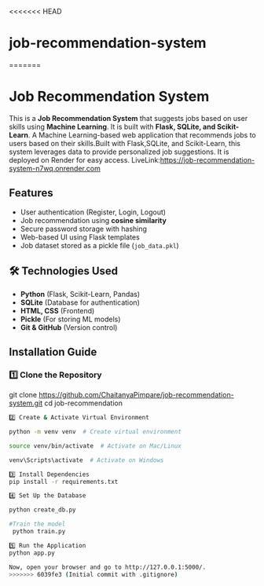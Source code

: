 <<<<<<< HEAD
# job-recommendation-system
=======
# Job Recommendation System

This is a **Job Recommendation System** that suggests jobs based on user skills using **Machine Learning**. It is built with **Flask, SQLite, and Scikit-Learn**.
A Machine Learning-based web application that recommends jobs to users based on their skills.Built with 
Flask,SQLite, and Scikit-Learn, this system leverages data to provide personalized job suggestions. It is deployed on 
Render for easy access.
LiveLink:https://job-recommendation-system-n7wq.onrender.com

##  Features
- User authentication (Register, Login, Logout)
- Job recommendation using **cosine similarity**
- Secure password storage with hashing
- Web-based UI using Flask templates
- Job dataset stored as a pickle file (`job_data.pkl`)

## 🛠 Technologies Used
- **Python** (Flask, Scikit-Learn, Pandas)
- **SQLite** (Database for authentication)
- **HTML, CSS** (Frontend)
- **Pickle** (For storing ML models)
- **Git & GitHub** (Version control)

##  Installation Guide

### 1️⃣ Clone the Repository

git clone https://github.com/ChaitanyaPimpare/job-recommendation-system.git
cd job-recommendation
```sh
2️⃣ Create & Activate Virtual Environment

python -m venv venv  # Create virtual environment

source venv/bin/activate  # Activate on Mac/Linux

venv\Scripts\activate  # Activate on Windows

3️⃣ Install Dependencies
pip install -r requirements.txt

4️⃣ Set Up the Database

python create_db.py

#Train the model
 python train.py

5️⃣ Run the Application
python app.py

Now, open your browser and go to http://127.0.0.1:5000/.
>>>>>>> 6039fe3 (Initial commit with .gitignore)
